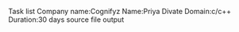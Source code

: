 Task list
Company name:Cognifyz
Name:Priya Divate
Domain:c/c++
Duration:30 days
source file
output 
